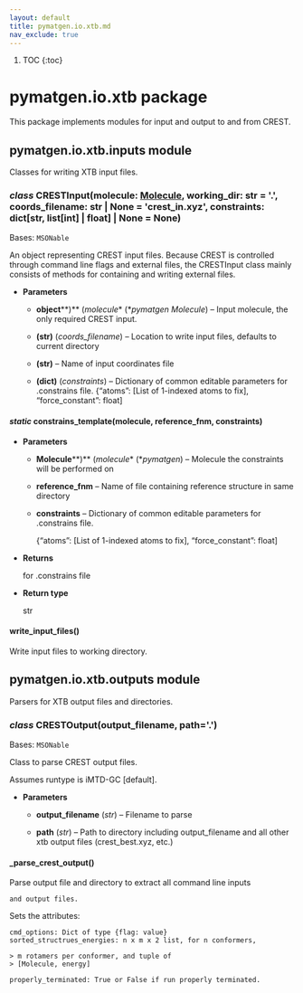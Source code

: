 ```yaml
---
layout: default
title: pymatgen.io.xtb.md
nav_exclude: true
---
```


1. TOC
{:toc}

# pymatgen.io.xtb package

This package implements modules for input and output to and from CREST.


## pymatgen.io.xtb.inputs module

Classes for writing XTB input files.


### _class_ CRESTInput(molecule: [Molecule](pymatgen.core.md#pymatgen.core.structure.Molecule), working_dir: str = '.', coords_filename: str | None = 'crest_in.xyz', constraints: dict[str, list[int] | float] | None = None)
Bases: `MSONable`

An object representing  CREST input files.
Because CREST is controlled through command line flags and external
files, the CRESTInput class mainly consists of methods for containing
and writing external files.


* **Parameters**


    * **object****)** (*molecule** (**pymatgen Molecule*) – Input molecule, the only required CREST input.


    * **(****str****)** (*coords_filename*) – Location to write input files, defaults to current directory


    * **(****str****)** – Name of input coordinates file


    * **(****dict****)** (*constraints*) – Dictionary of common editable parameters for .constrains file.
    {“atoms”: [List of 1-indexed atoms to fix], “force_constant”:
    float]



#### _static_ constrains_template(molecule, reference_fnm, constraints)

* **Parameters**


    * **Molecule****)** (*molecule** (**pymatgen*) – Molecule the constraints will be performed on


    * **reference_fnm** – Name of file containing reference structure in same directory


    * **constraints** – Dictionary of common editable parameters for .constrains file.

        {“atoms”: [List of 1-indexed atoms to fix], “force_constant”:
        float]




* **Returns**

    for .constrains file



* **Return type**

    str



#### write_input_files()
Write input files to working directory.

## pymatgen.io.xtb.outputs module

Parsers for XTB output files and directories.


### _class_ CRESTOutput(output_filename, path='.')
Bases: `MSONable`

Class to parse CREST output files.

Assumes runtype is iMTD-GC [default].


* **Parameters**


    * **output_filename** (*str*) – Filename to parse


    * **path** (*str*) – Path to directory including output_filename and all
    other xtb output files (crest_best.xyz, etc.)



#### _parse_crest_output()
Parse output file and directory to extract all command line inputs

    and output files.

Sets the attributes:

    cmd_options: Dict of type {flag: value}
    sorted_structrues_energies: n x m x 2 list, for n conformers,

    > m rotamers per conformer, and tuple of
    > [Molecule, energy]

    properly_terminated: True or False if run properly terminated.